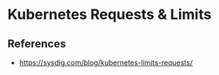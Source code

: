 # Kubernetes Requests & Limits



## References

- https://sysdig.com/blog/kubernetes-limits-requests/
